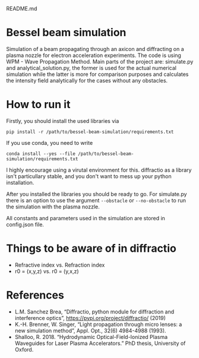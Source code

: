 README.md
# Bessel beam simulation
Simulation of a beam propagating through an axicon and diffracting on a plasma nozzle for electron acceleration experiments.
The code is using WPM - Wave Propagation Method.
Main parts of the project are: simulate.py and analytical_solution.py, the former is used for the actual numerical simulation while the latter
is more for comparison purposes and calculates the intensity field analytically for the cases without any obstacles.

# How to run it
Firstly, you should install the used libraries via
```
pip install -r /path/to/bessel-beam-simulation/requirements.txt
```
If you use conda, you need to write
```
conda install --yes --file /path/to/bessel-beam-simulation/requirements.txt
```
I highly encourage using a virutal environment for this. diffractio as a library isn't particullary stable, and you don't want to mess up your python installation.

After you installed the libraries you should be ready to go. For simulate.py there is an option to use the argument `--obstacle` or `--no-obstacle`
to run the simulation with the plasma nozzle.

All constants and parameters used in the simulation are stored in config.json file.

# Things to be aware of in diffractio
- Refractive index vs. Refraction index
- r0 = (x,y,z) vs. r0 = (y,x,z)

# References
- L.M. Sanchez Brea, “Diffractio, python module for diffraction and interference optics”, https://pypi.org/project/diffractio/ (2019)
- K.-H. Brenner, W. Singer, “Light propagation through micro lenses: a new simulation method”, Appl. Opt., 32(6) 4984-4988 (1993).
- Shalloo, R. 2018. “Hydrodynamic Optical-Field-Ionized Plasma Waveguides for Laser Plasma Accelerators.” PhD thesis, University of Oxford.
